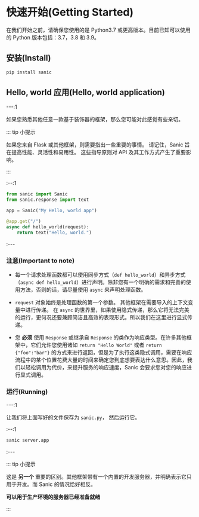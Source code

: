 #  快速开始(Getting Started)

在我们开始之前，请确保您使用的是 Python3.7 或更高版本。目前已知可以使用的 Python 版本包括：3.7，3.8 和 3.9。

## 安装(Install)

```bash
pip install sanic
```

## Hello, world 应用(Hello, world application)

---:1

如果您熟悉其他任意一款基于装饰器的框架，那么您可能对此感觉有些亲切。

::: tip 小提示

如果您来自 Flask 或其他框架，则需要指出一些重要的事情。 请记住，Sanic 旨在提高性能、灵活性和易用性。 这些指导原则对 API 及其工作方式产生了重要影响。

:::

:--:1

```python
from sanic import Sanic
from sanic.response import text

app = Sanic("My Hello, world app")

@app.get("/")
async def hello_world(request):
    return text("Hello, world.")
```

:---

### 注意(Important to note)

- 每一个请求处理函数都可以使用同步方式（` def hello_world `）和异步方式（` async def hello_world `）进行声明。除非您有一个明确的需求和完善的使用方法，否则的话，请尽量使用 `async` 来声明处理函数。

- `request` 对象始终是处理函数的第一个参数。 其他框架在需要导入的上下文变量中进行传递。 在 `async` 的世界里，如果使用隐式传递，那么它将无法完美的运行，更何况还要兼顾简洁且高效的表现形式。所以我们在这里进行显式传递。

- 您 **必须** 使用 `Response` 或继承自 `Response` 的类作为响应类型。在许多其他框架中，它们允许您使用诸如 `return "Hello World"` 或者 `return {"foo":"bar"}` 的方式来进行返回，但是为了执行这类隐式调用，需要在响应流程中的某个位置花费大量的时间来确定您到底想要表达什么意思。因此，我们以轻松调用为代价，来提升服务的响应速度，Sanic 会要求您对您的响应进行显式调用。

### 运行(Running)

---:1

让我们将上面写好的文件保存为 `sanic.py`， 然后运行它。

:--:1

```bash
sanic server.app
```

:---

::: tip 小提示

这是 **另一个** 重要的区别。其他框架带有一个内置的开发服务器，并明确表示它只用于开发。而 Sanic 的情况恰好相反。

**可以用于生产环境的服务器已经准备就绪**

:::
